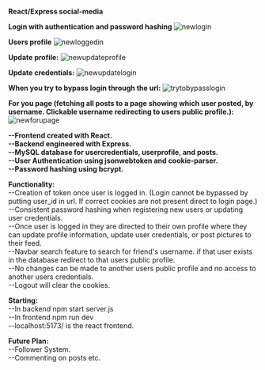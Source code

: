 <strong>React/Express social-media</strong>

<strong>Login with authentication and password hashing</strong>
![newlogin](https://github.com/user-attachments/assets/1923780f-56af-4132-98fb-6a0cd202ee3e)

<strong>Users profile</strong>
![newloggedin](https://github.com/user-attachments/assets/d77b0f7f-b4c5-4c59-9d75-6d44b93908d0)

<strong>Update profile:</strong>
![newupdateprofile](https://github.com/user-attachments/assets/9c5536db-066a-4337-8ba4-18418339c72b)


<strong>Update credentials:</strong>
![newupdatelogin](https://github.com/user-attachments/assets/6545b445-7f4b-4976-9a62-36433820c21a)


<strong>When you try to bypass login through the url:</strong>
![trytobypasslogin](https://github.com/user-attachments/assets/a306572b-6c57-4f40-950d-9fbce505b48c)


<strong>For you page (fetching all posts to a page showing which user posted, by username. Clickable username redirecting to users public profile.):</strong>
![newforupage](https://github.com/user-attachments/assets/bb4785e2-0f44-4eed-9f6c-6c0fd0b1b929)





<strong>--Frontend created with React.</strong><br/>
<strong>--Backend engineered with Express.</strong><br/>
<strong>--MySQL database for usercredentials, userprofile, and posts.</strong><br/>
<strong>--User Authentication using jsonwebtoken and cookie-parser.</strong><br/>
<strong>--Password hashing using bcrypt.</strong><br/>

<strong>Functionality:</strong><br/>
--Creation of token once user is logged in. (Login cannot be bypassed by putting user_id in url. If correct cookies are not present direct to login page.)<br/>
--Consistent password hashing when registering new users or updating user credentials.<br/>
--Once user is logged in they are directed to their own profile where they can update profile information, update user credentials, or post pictures to their feed.<br/>
--Navbar search feature to search for friend's username. if that user exists in the database redirect to that users public profile.<br/>
--No changes can be made to another users public profile and no access to another users credentials.<br/>
--Logout will clear the cookies.<br/>

<strong>Starting:</strong><br/>
--In backend npm start server.js<br/>
--In frontend npm run dev<br/>
--localhost:5173/ is the react frontend.

<strong>Future Plan:</strong><br/>
--Follower System.<br/>
--Commenting on posts etc.<br/>

